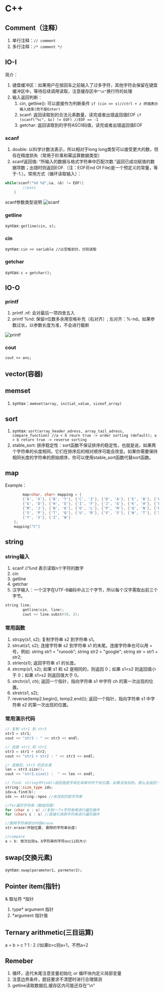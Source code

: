 # C++

## Comment（注释）

1. 单行注释：`// comment`
2. 多行注释：`/* comment */`

## IO-I

简介：

1. 键盘缓冲区：如果用户在按回车之前输入了过多字符，其他字符会保留在键盘缓冲区中，等待后续调用读取，注意缓存区中`"\n"`换行符的处理
2. 输入返回判断：
   1. cin, getline(): 可以直接作为判断条件 `if (cin >> s)//ctrl + z 终端表示输入结束(而不是Enter)`
   2. scanf: 返回读取到的合法元素数量，读完或者出错返回值EOF `if (scanf("%c", &c) != EOF) //EOF == -1`
   3. getchar: 返回读取到的字符ASCII码值，读完或者出错返回值EOF

### scanf

1. double: 以科学计数法表示，所以相对于long long类型可以接受更大的数，但存在精度损失（常用于阶乘和幂运算数据类型）
2. scanf返回值: “所输入的数据与格式字符串中匹配次数.”返回已成功赋值的数据项数；出错时则返回EOF.（注：EOF(End Of File)是一个预定义的常量，等于-1.）。常用方式（循环读取输入）：

```c++
while(scanf("%d %d",&a, &b) != EOF){
        //pass
    }  
```

scanf参数类型说明
![scanf](.\photos\scanf.png "scanf")

### getline

syntax: `getline(cin, s);`

### cin

syntax: `cin >> variable //以空格划分，分别读取`

### getchar

syntax: `c = getchar();`

## IO-O

### printf

1. printf .nf: 会对最后一项四舍五入
2. printf %nd: 保留n位数多余用空格补充（右对齐）; 左对齐：%-nd。如果参数过长，以参数长度为准，不会进行截断

![printf](.\photos\printf.png "printf")

### cout

`cout << ans;`

## vector(容器)

## memset

1. syntax：`memset(array, initial_value, sizeof_array)`

## sort

1. syntax: `sort(array_header_adress, array_tail_adress, compare_function) //a < b reurn true -> order sorting (default); a > b return true -> reverse sorting`
2. stable_sort: 排序稳定性：sort函数不保证排序的稳定性，也就是说，如果两个字符串的长度相同，它们在排序后的相对顺序可能会改变。如果你需要保持相同长度的字符串的原始顺序，你可以使用stable_sort函数代替sort函数。

## map

Example：

```c++
        map<char, char> mapping = {
        {'A', 'X'}, {'B', 'Y'}, {'C', 'Z'}, {'D', 'A'}, {'E', 'B'}, {'F', 'C'},
        {'G', 'D'}, {'H', 'E'}, {'I', 'F'}, {'J', 'G'}, {'K', 'H'}, {'L', 'I'},
        {'M', 'J'}, {'N', 'K'}, {'O', 'L'}, {'P', 'M'}, {'Q', 'N'}, {'R', 'O'},
        {'S', 'P'}, {'T', 'Q'}, {'U', 'R'}, {'V', 'S'}, {'W', 'T'}, {'X', 'U'},
        {'Y', 'V'}, {'Z', 'W'}
    };
    mapping["C"]
```

## string

### string输入

1. scanf //%nd 表示读取n个字符的数字
2. cin
3. getline
4. getchar
5. 汉字输入：一个汉字在UTF-8编码中占三个字节，所以每个汉字需取出前三个字节。

```c++
string line;
        getline(cin, line);
        cout << line.substr(0, 3);
```

### 常用函数

1. strcpy(s1, s2);
   复制字符串 s2 到字符串 s1。
2. strcat(s1, s2);
   连接字符串 s2 到字符串 s1 的末尾。连接字符串也可以用 + 号，例如:
   string str1 = "runoob";
   string str2 = "google";
   string str = str1 + str2;
3. strlen(s1);
   返回字符串 s1 的长度。
4. strcmp(s1, s2);
   如果 s1 和 s2 是相同的，则返回 0；如果 s1<s2 则返回值小于 0；如果 s1>s2 则返回值大于 0。
5. strchr(s1, ch);
   返回一个指针，指向字符串 s1 中字符 ch 的第一次出现的位置。
6. strstr(s1, s2);
7. reverse(temp2.begin(), temp2.end());
   返回一个指针，指向字符串 s1 中字符串 s2 的第一次出现的位置。

### 常用演示代码

```c++
// 复制 str1 到 str3
str3 = str1;
cout << "str3 : " << str3 << endl;

// 连接 str1 和 str2
str3 = str1 + str2;
cout << "str1 + str2 : " << str3 << endl;

// 连接后，str3 的总长度
len = str3.size();
cout << "str3.size() :  " << len << endl;

// find: string中find()返回值是字母在母串中的下标位置。如果没有找到，那么会返回一个特别的标记npos，一般写作string::npos
string::size_type idx;
idx=a.find(b);
idx == string::npos //未找到匹配字符串

//for遍历字符串（数组同理）
for (char c : s) //复制一个s字符串再进行遍历操作
for (char& c : s) //直接引用原字符串进行遍历操作

//删除字符串部分内容erase
str.erase(开始位置, 删除的字符串长度)

//compare
a > b: 依次比较a，b字符串的字符ascii码大小
```

## swap(交换元素)

syntax: `swap(parameter1, parmeter2);`

## Pointer item(指针)

& 取址符
*指针

1. type* argument 指针
2. *argument 指针值

## Ternary arithmetic(三目运算)

a = b > c ? 1 : 2 //如果b>c则a=1，不然a=2

## Remeber

1. 循环，迭代末尾注意变量初始化 or 循环块内定义局部变量
2. 注意边界条件，题目要求不清楚时进行合理猜测
3. getline读取数据后,缓存区内可能还存在"\n"
